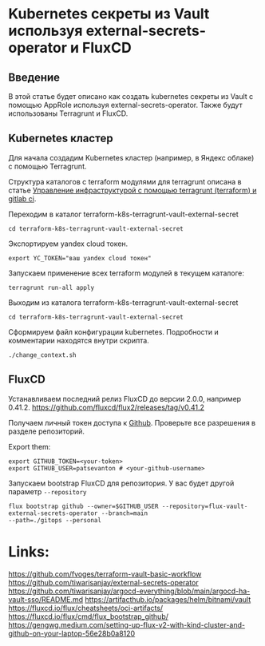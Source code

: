 # Kubernetes секреты из Vault используя external-secrets-operator и FluxCD

## Введение
В этой статье будет описано как создать kubernetes секреты из Vault с помощью AppRole используя 
external-secrets-operator. Также будут использованы Terragrunt и FluxCD.

## Kubernetes кластер
Для начала создадим Kubernetes кластер (например, в Яндекс облаке) с помощью Terragrunt.

Структура каталогов с terraform модулями для terragrunt описана в статье [Управление инфраструктурой с 
помощью terragrunt (terraform) и gitlab ci](https://habr.com/ru/articles/719994/).

Переходим в каталог terraform-k8s-terragrunt-vault-external-secret
```shell
cd terraform-k8s-terragrunt-vault-external-secret
```

Экспортируем yandex cloud токен.
```shell
export YC_TOKEN="ваш yandex cloud токен"
```

Запускаем применение всех terraform модулей в текущем каталоге:
```shell
terragrunt run-all apply
```

Выходим из каталога terraform-k8s-terragrunt-vault-external-secret
```shell
cd terraform-k8s-terragrunt-vault-external-secret
```

Сформируем файл конфигурации kubernetes.
Подробности и комментарии находятся внутри скрипта.
```shell
./change_context.sh
```

## FluxCD
Устанавливаем последний релиз FluxCD до версии 2.0.0, например 0.41.2.
https://github.com/fluxcd/flux2/releases/tag/v0.41.2

Получаем личный токен доступа к [Github](https://github.com/settings/tokens). Проверьте все разрешения в разделе репозиторий.

Export them:
```shell
export GITHUB_TOKEN=<your-token>
export GITHUB_USER=patsevanton # <your-github-username>
```

Запускаем bootstrap FluxCD для репозитория. У вас будет другой параметр `--repository`
```shell
flux bootstrap github --owner=$GITHUB_USER --repository=flux-vault-external-secrets-operator --branch=main 
--path=./gitops --personal
```

# Links:
https://github.com/fvoges/terraform-vault-basic-workflow
https://github.com/tiwarisanjay/external-secrets-operator
https://github.com/tiwarisanjay/argocd-everything/blob/main/argocd-ha-vault-sso/README.md
https://artifacthub.io/packages/helm/bitnami/vault
https://fluxcd.io/flux/cheatsheets/oci-artifacts/
https://fluxcd.io/flux/cmd/flux_bootstrap_github/
https://gengwg.medium.com/setting-up-flux-v2-with-kind-cluster-and-github-on-your-laptop-56e28b0a8120
